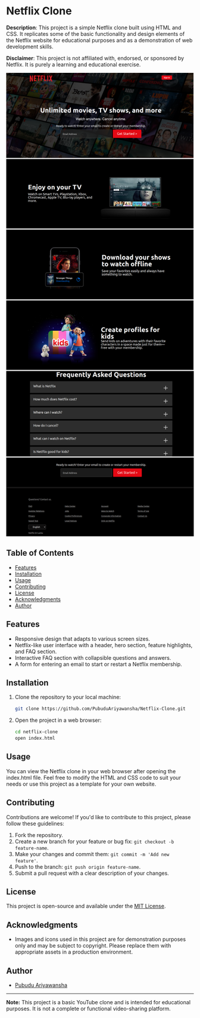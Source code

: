 # Netflix Clone

**Description**: This project is a simple Netflix clone built using HTML and CSS. It replicates some of the basic functionality and design elements of the Netflix website for educational purposes and as a demonstration of web development skills. 

**Disclaimer**: This project is not affiliated with, endorsed, or sponsored by Netflix. It is purely a learning and educational exercise.

![Netflix Clone](resources/Screenshots/homepage.png)
![Netflix Clone](resources/Screenshots/page1.png)
![Netflix Clone](resources/Screenshots/page3.png)
![Netflix Clone](resources/Screenshots/page4.png)
![Netflix Clone](resources/Screenshots/finalpage.png)
![Netflix Clone](resources/Screenshots/footer.png)


## Table of Contents

- [Features](#features)
- [Installation](#installation)
- [Usage](#usage)
- [Contributing](#contributing)
- [License](#license)
- [Acknowledgments](#acknowledgments)
- [Author](#author)

## Features

- Responsive design that adapts to various screen sizes.
- Netflix-like user interface with a header, hero section, feature highlights, and FAQ section.
- Interactive FAQ section with collapsible questions and answers.
- A form for entering an email to start or restart a Netflix membership.

## Installation

1. Clone the repository to your local machine:

    ```bash
    git clone https://github.com/PubuduAriyawansha/Netflix-Clone.git
    ```

2. Open the project in a web browser:

    ```bash
    cd netflix-clone
    open index.html
    ```

## Usage

You can view the Netflix clone in your web browser after opening the index.html file. Feel free to modify the HTML and CSS code to suit your needs or use this project as a template for your own website. 

## Contributing

Contributions are welcome! If you'd like to contribute to this project, please follow these guidelines:

1. Fork the repository.
2. Create a new branch for your feature or bug fix: `git checkout -b feature-name`.
3. Make your changes and commit them: `git commit -m 'Add new feature'`.
4. Push to the branch: `git push origin feature-name`.
5. Submit a pull request with a clear description of your changes.

## License

This project is open-source and available under the [MIT License](License.txt).

## Acknowledgments

- Images and icons used in this project are for demonstration purposes only and may be subject to copyright. Please replace them with appropriate assets in a production environment.

## Author

- [Pubudu Ariyawansha](https://github.com/PubuduAriyawansha)

---

**Note:** This project is a basic YouTube clone and is intended for educational purposes. It is not a complete or functional video-sharing platform.


